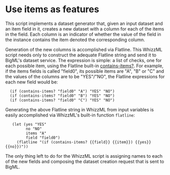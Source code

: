 # Use items as features

This script implements a dataset generator that, given an input
dataset and an item field in it, creates a new dataset with a column
for each of the items in the field.  Each column is an indicator of
whether the value of the field in the instance contains the item
denoted the corresponding column.

Generation of the new columns is accomplished via Flatline.  This
WhizzML script needs only to construct the adequate Flatline string
and send it to BigML's dataset service.  The expression is simple: a
list of checks, one for each possible item, using the Flatline
built-in
[contains-items?](https://github.com/jaor/flatline/blob/master/user-manual.md#items-and-itemsets).
For example, if the items fields is called "field0", its possible
items are "A", "B" or "C" and the values of the columns are to be
"YES"/"NO", the Flatline expressions for each new field would be:

      (if (contains-items? "field0" "A") "YES" "NO")
      (if (contains-items? "field0" "B") "YES" "NO")
      (if (contains-items? "field0" "C") "YES" "NO")

Generating the above Flatline string in WhizzML from input variables
is easily accomplished via WhizzML's built-in function `flatline`:

       (let (yes "YES"
             no "NO"
             items "A"
             field "field0")
         (flatline "(if (contains-items? {{field}} {{item}}) {{yes}} {{no}})"))

The only thing left to do for the WhizzML script is assigning names to
each of the new fields and composing the dataset creation request that
is sent to BigML.
